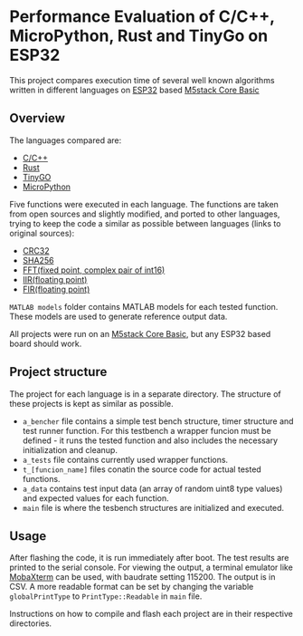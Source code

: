 # Performance Evaluation of C/C++, MicroPython, Rust and TinyGo on ESP32 
This project compares execution time of several well known algorithms written in different languages on [ESP32](https://espressif.com/en/products/hardware/esp32/overview) based [M5stack Core Basic](https://docs.m5stack.com/en/core/basic)

## Overview
The languages compared are:
- [C/C++](https://docs.espressif.com/projects/esp-idf/en/latest/esp32/api-reference/index.html)
- [Rust](https://esp-rs.github.io/book/)
- [TinyGO](https://tinygo.org/docs/reference/microcontrollers/m5stack/)
- [MicroPython](https://docs.micropython.org/en/latest/esp32/tutorial/intro.html)

Five functions were executed in each language. The functions are taken from open sources and slightly modified, and ported to other languages, trying to keep the code a similar as possible between languages (links to original sources):
- [CRC32](https://cs.opensource.google/go/go/+/refs/tags/go1.19.3:src/hash/crc32/crc32_generic.go)
- [SHA256](https://github.com/B-Con/crypto-algorithms/blob/master/sha256_test.c)
- [FFT(fixed point, complex pair of int16)](https://github.com/espressif/esp-dsp/blob/master/modules/fft/fixed/dsps_fft2r_sc16_ansi.c)
- [IIR(floating point)](https://github.com/espressif/esp-dsp/blob/master/modules/iir/biquad/dsps_biquad_f32_ansi.c)
- [FIR(floating point)](https://github.com/espressif/esp-dsp/blob/master/modules/fir/float/dsps_fir_f32_ansi.c)

`MATLAB models` folder contains MATLAB models for each tested function. These models are used to generate reference output data.

All projects were run on an [M5stack Core Basic](https://docs.m5stack.com/en/core/basic), but any ESP32 based board should work.

## Project structure
The project for each language is in a separate directory. The structure of these projects is kept as similar as possible. 
- `a_bencher` file contains a simple test bench structure, timer structure and test runner function. For this testbench a wrapper funcion must be defined - it runs the tested function and also includes the necessary initialization and cleanup. 
- `a_tests` file contains currently used wrapper functions. 
- `t_[funcion_name]` files conatin the source code for actual tested functions.
- `a_data` contains test input data (an array of random uint8 type values) and expected values for each function.
- `main` file is where the tesbench structures are initialized and executed. 

## Usage
After flashing the code, it is run immediately after boot. The test results are printed to the serial console. For viewing the output, a terminal emulator like [MobaXterm](https://mobaxterm.mobatek.net/) can be used, with baudrate setting 115200. The output is in CSV. A more readable format can be set by changing the variable `globalPrintType` to `PrintType::Readable` in `main` file.

Instructions on how to compile and flash each project are in their respective directories.
